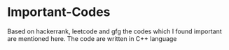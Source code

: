 # Important-Codes
Based on hackerrank, leetcode and gfg the codes which I found important are mentioned here. The code are written in C++ language
